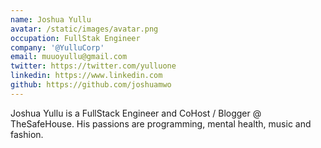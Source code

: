 ```yaml
---
name: Joshua Yullu
avatar: /static/images/avatar.png
occupation: FullStak Engineer
company: '@YulluCorp'
email: muuoyullu@gmail.com
twitter: https://twitter.com/yulluone
linkedin: https://www.linkedin.com
github: https://github.com/joshuamwo
---
```


Joshua Yullu is a FullStack Engineer and CoHost / Blogger @ TheSafeHouse. His passions are programming, mental health, music and fashion.
